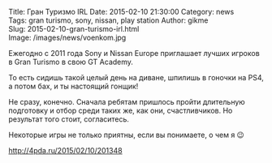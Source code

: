 Title: Гран Туризмо IRL
Date: 2015-02-10 21:30:00 
Category: news  
Tags: gran turismo, sony, nissan, play station
Author: gikme  
Slug: 2015-02-10-gran-turismo-irl.html  
Image: /images/news/voenkom.jpg  

Ежегодно с 2011 года Sony и Nissan Europe приглашает лучших игроков в Gran Turismo в свою GT Academy.

То есть сидишь такой целый день на диване, шпилишь в гоночки на PS4, а потом бах, и ты настоящий гонщик! 

Не сразу, конечно. Сначала ребятам пришлось пройти длительную подготовку и отбор среди таких же, как они, счастливчиков. Но результат того стоит, согласитесь.

Некоторые игры не только приятны, если вы понимаете, о чем я 😉

<http://4pda.ru/2015/02/10/201348>